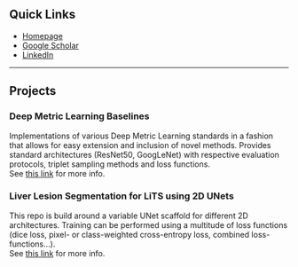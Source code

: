 ## Quick Links
* [Homepage](https://karroth.com)
* [Google Scholar](https://scholar.google.com/citations?user=93ZjIs0AAAAJ)
* [LinkedIn](https://www.linkedin.com/in/karsten-roth)


---


## Projects

### Deep Metric Learning Baselines
Implementations of various Deep Metric Learning standards in a fashion that allows for easy extension and inclusion of novel methods. Provides standard architectures (ResNet50, GoogLeNet) with respective evaluation protocols, triplet sampling methods and loss functions.  
See [this link](https://confusezius.github.io/Deep-Metric-Learning-Baselines) for more info.

### Liver Lesion Segmentation for LiTS using 2D UNets
This repo is build around a variable UNet scaffold for different 2D architectures. Training can be performed using a multitude of loss functions (dice loss, pixel- or class-weighted cross-entropy loss, combined loss-functions...).   
See [this link](https://confusezius.github.io/unet-lits-2d-pipeline) for more info.
